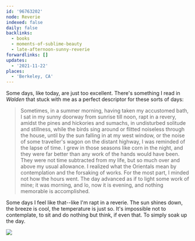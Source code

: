 ```yaml
---
id: '96763202'
node: Reverie
indexed: false
daily: false
backlinks:
  - books
  - moments-of-sublime-beauty
  - late-afternoon-sunny-reverie
forwardlinks: []
updates:
  - '2021-11-22'
places:
  - 'Berkeley, CA'
---
```

Some days, like today, are just too excellent. There's something I read in *Walden* that stuck with me as a perfect descriptor for these sorts of days:

>  Sometimes, in a summer morning, having taken my accustomed bath, I sat in my sunny doorway from sunrise till noon, rapt in a revery, amidst the pines and hickories and sumachs, in undisturbed solitude and stillness, while the birds sing around or flitted noiseless through the house, until by the sun falling in at my west window, or the noise of some traveller's wagon on the distant highway, I was reminded of the lapse of time. I grew in those seasons like corn in the night, and they were far better than any work of the hands would have been. They were not time subtracted from my life, but so much over and above my usual allowance. I realized what the Orientals mean by contemplation and the forsaking of works. For the most part, I minded not how the hours went. The day advanced as if to light some
work of mine; it was morning, and lo, now it is evening, and nothing memorable is accomplished.

Some days I feel like that--like I'm rapt in a reverie. The sun shines down, the breeze is cool, the temperature is just so. It's impossible not to contemplate, to sit and do nothing but think, if even that. To simply soak up the day.

![](images/96763202/lYbuYsWvMt.webp " ") 



